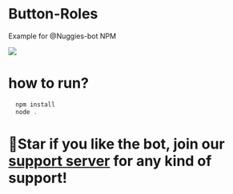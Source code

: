 # Button-Roles
Example for @Nuggies-bot NPM

<image src = 'https://cdn.discordapp.com/attachments/801132115755270164/857108297688285204/TBbPNb4S7a.gif'>

# how to run?
```powershell
  npm install
  node .
```

# 🌟Star if you like the bot, join our [support server](https://discord.gg/mwSFK6Xq3Q) for any kind of support!
